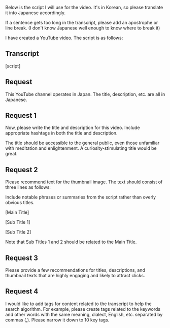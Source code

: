 Below is the script I will use for the video. It's in Korean, so please translate it into Japanese accordingly.

If a sentence gets too long in the transcript, please add an apostrophe or line break. (I don't know Japanese well enough to know where to break it)

I have created a YouTube video. The script is as follows:

## Transcript

[script]

## Request

This YouTube channel operates in Japan. The title, description, etc. are all in Japanese.

## Request 1

Now, please write the title and description for this video. Include appropriate hashtags in both the title and description.

The title should be accessible to the general public, even those unfamiliar with meditation and enlightenment. A curiosity-stimulating title would be great.

## Request 2

Please recommend text for the thumbnail image. The text should consist of three lines as follows:

Include notable phrases or summaries from the script rather than overly obvious titles.

[Main Title]

[Sub Title 1]

[Sub Title 2]

Note that Sub Titles 1 and 2 should be related to the Main Title.

## Request 3

Please provide a few recommendations for titles, descriptions, and thumbnail texts that are highly engaging and likely to attract clicks.

## Request 4

I would like to add tags for content related to the transcript to help the search algorithm. For example, please create tags related to the keywords and other words with the same meaning, dialect, English, etc. separated by commas (,). Please narrow it down to 10 key tags.